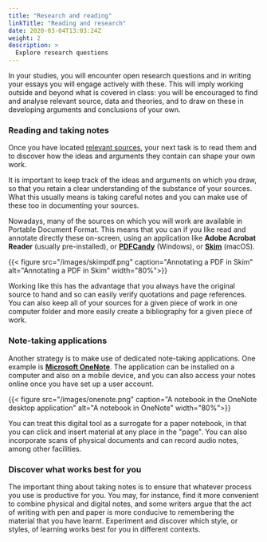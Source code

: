 ```yaml
---
title: "Research and reading"
linkTitle: "Reading and research"
date: 2020-03-04T13:03:24Z
weight: 2
description: >
  Explore research questions 
---
```


In your studies, you will encounter open research questions and in writing your essays you will engage actively with these. This will imply working outside and beyond what is covered in class: you will be encouraged to find and analyse relevant source, data and theories, and to draw on these in developing arguments and conclusions of your own.

### Reading and taking notes

Once you have located [relevant sources](/docs/research/discover-research-materials), your next task is to read them and to discover how the ideas and arguments they contain can shape your own work. 

It is important to keep track of the ideas and arguments on which you draw, so that you retain a clear understanding of the substance of your sources. What this usually means is taking careful notes and you can make use of these too in documenting your sources. 

Nowadays, many of the sources on which you will work are available in Portable Document Format. This means that you can if you like read and annotate directly these on-screen, using an application like **Adobe Acrobat Reader** (usually pre-installed), or **[PDFCandy](https://pdfcandy.com/)** (Windows), or **[Skim](https://skim-app.sourceforge.io/)** (macOS).

{{< figure src="/images/skimpdf.png" caption="Annotating a PDF in Skim" alt="Annotating a PDF in Skim" width="80%">}}

Working like this has the advantage that you always have the original source to hand and so can easily verify quotations and page references. You can also keep all of your sources for a given piece of work in one computer folder and more easily create a bibliography for a given piece of work. 

### Note-taking applications

Another strategy is to make use of dedicated note-taking applications. One example is **[Microsoft OneNote](https://www.microsoft.com/en-ie/microsoft-365/onenote/digital-note-taking-app?rtc=1)**. The application can be installed on a computer and also on a mobile device, and you can also access your notes online once you have set up a user account. 

{{< figure src="/images/onenote.png" caption="A notebook in the OneNote desktop application" alt="A notebook in OneNote" width="80%">}}

You can treat this digital tool as a surrogate for a paper notebook, in that you can click and insert material at any place in the "page". You can also incorporate scans of physical documents and can record audio notes, among other facilities. 

### Discover what works best for you

The important thing about taking notes is to ensure that whatever process you use is productive for you. You may, for instance, find it more convenient to combine physical and digital notes, and some writers argue that the act of writing with pen and paper is more conducive to remembering the material that you have learnt. Experiment and discover which style, or styles, of learning works best for you in different contexts. 